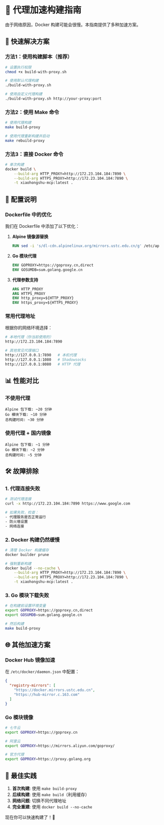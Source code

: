 # 🚀 代理加速构建指南

由于网络原因，Docker 构建可能会很慢。本指南提供了多种加速方案。

## 🎯 快速解决方案

### 方法1：使用构建脚本（推荐）

```bash
# 设置执行权限
chmod +x build-with-proxy.sh

# 使用默认代理构建
./build-with-proxy.sh

# 使用自定义代理构建
./build-with-proxy.sh http://your-proxy:port
```

### 方法2：使用 Make 命令

```bash
# 使用代理构建
make build-proxy

# 使用代理重新构建并启动
make rebuild-proxy
```

### 方法3：直接 Docker 命令

```bash
# 单次构建
docker build \
    --build-arg HTTP_PROXY=http://172.23.104.184:7890 \
    --build-arg HTTPS_PROXY=http://172.23.104.184:7890 \
    -t xiaohongshu-mcp:latest .
```

## 🔧 配置说明

### Dockerfile 中的优化

我们在 Dockerfile 中添加了以下优化：

1. **Alpine 镜像源替换**
   ```dockerfile
   RUN sed -i 's/dl-cdn.alpinelinux.org/mirrors.ustc.edu.cn/g' /etc/apk/repositories
   ```

2. **Go 模块代理**
   ```dockerfile
   ENV GOPROXY=https://goproxy.cn,direct
   ENV GOSUMDB=sum.golang.google.cn
   ```

3. **代理参数支持**
   ```dockerfile
   ARG HTTP_PROXY
   ARG HTTPS_PROXY
   ENV http_proxy=${HTTP_PROXY}
   ENV https_proxy=${HTTPS_PROXY}
   ```

### 常用代理地址

根据你的网络环境选择：

```bash
# 本地代理（你当前使用的）
http://172.23.104.184:7890

# 其他常见代理端口
http://127.0.0.1:7890   # 本机代理
http://127.0.0.1:1080   # Shadowsocks
http://127.0.0.1:8080   # HTTP 代理
```

## 📊 性能对比

### 不使用代理
```
Alpine 包下载: ~20 分钟
Go 模块下载: ~10 分钟
总构建时间: ~30 分钟
```

### 使用代理 + 国内镜像
```
Alpine 包下载: ~1 分钟
Go 模块下载: ~2 分钟  
总构建时间: ~5 分钟
```

## 🛠️ 故障排除

### 1. 代理连接失败

```bash
# 测试代理连接
curl -x http://172.23.104.184:7890 https://www.google.com

# 如果失败，检查：
- 代理服务是否正常运行
- 防火墙设置
- 网络连接
```

### 2. Docker 构建仍然缓慢

```bash
# 清理 Docker 构建缓存
docker builder prune

# 强制重新构建
docker build --no-cache \
    --build-arg HTTP_PROXY=http://172.23.104.184:7890 \
    --build-arg HTTPS_PROXY=http://172.23.104.184:7890 \
    -t xiaohongshu-mcp:latest .
```

### 3. Go 模块下载失败

```bash
# 在构建前设置环境变量
export GOPROXY=https://goproxy.cn,direct
export GOSUMDB=sum.golang.google.cn

# 然后构建
make build-proxy
```

## 🌐 其他加速方案

### Docker Hub 镜像加速

在 `/etc/docker/daemon.json` 中配置：

```json
{
  "registry-mirrors": [
    "https://docker.mirrors.ustc.edu.cn",
    "https://hub-mirror.c.163.com"
  ]
}
```

### Go 模块镜像

```bash
# 七牛云
export GOPROXY=https://goproxy.cn

# 阿里云
export GOPROXY=https://mirrors.aliyun.com/goproxy/

# 官方代理
export GOPROXY=https://proxy.golang.org
```

## 🎯 最佳实践

1. **首次构建**: 使用 `make build-proxy`
2. **后续构建**: 使用 `make build`（利用缓存）
3. **网络问题**: 切换不同代理地址
4. **完全重建**: 使用 `docker build --no-cache`

现在你可以快速构建了！🚀
